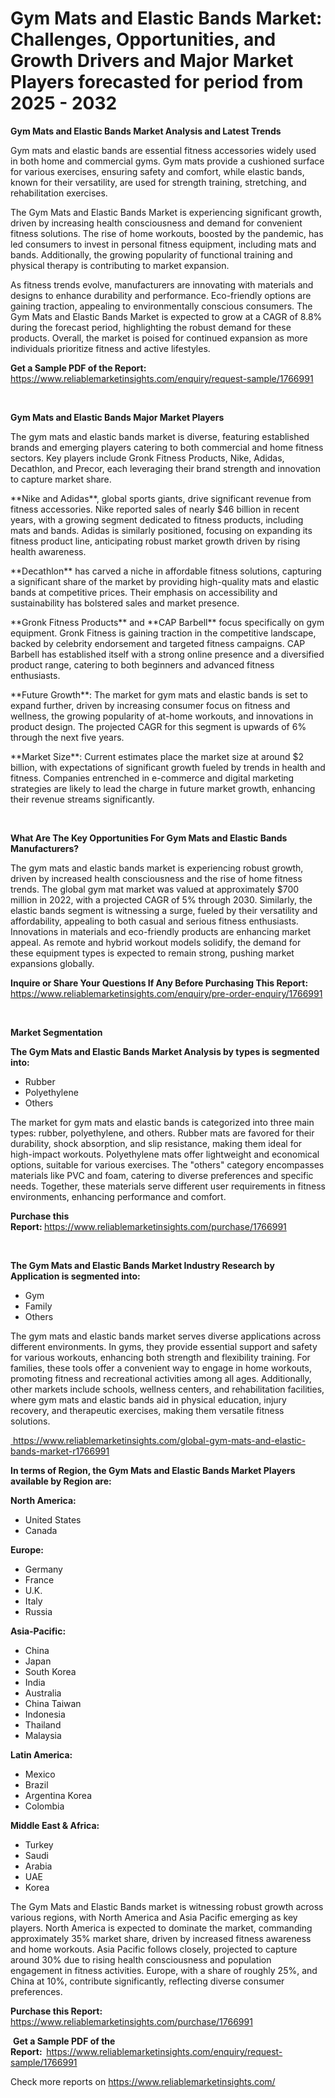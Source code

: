<p><h1>Gym Mats and Elastic Bands Market: Challenges, Opportunities, and Growth Drivers and Major Market Players forecasted for period from 2025 - 2032</h1></p><p><strong>Gym Mats and Elastic Bands Market Analysis and Latest Trends</strong></p>
<p><p>Gym mats and elastic bands are essential fitness accessories widely used in both home and commercial gyms. Gym mats provide a cushioned surface for various exercises, ensuring safety and comfort, while elastic bands, known for their versatility, are used for strength training, stretching, and rehabilitation exercises. </p><p>The Gym Mats and Elastic Bands Market is experiencing significant growth, driven by increasing health consciousness and demand for convenient fitness solutions. The rise of home workouts, boosted by the pandemic, has led consumers to invest in personal fitness equipment, including mats and bands. Additionally, the growing popularity of functional training and physical therapy is contributing to market expansion. </p><p>As fitness trends evolve, manufacturers are innovating with materials and designs to enhance durability and performance. Eco-friendly options are gaining traction, appealing to environmentally conscious consumers. The Gym Mats and Elastic Bands Market is expected to grow at a CAGR of 8.8% during the forecast period, highlighting the robust demand for these products. Overall, the market is poised for continued expansion as more individuals prioritize fitness and active lifestyles.</p></p>
<p><strong>Get a Sample PDF of the Report:&nbsp;</strong> <a href="https://www.reliablemarketinsights.com/enquiry/request-sample/1766991?utm_campaign=2111&utm_medium=2&utm_source=Github&utm_content=ia&utm_term=05042025&utm_id=gym-mats-and-elastic-bands">https://www.reliablemarketinsights.com/enquiry/request-sample/1766991</a></p>
<p>&nbsp;</p>
<p><strong>Gym Mats and Elastic Bands Major Market Players</strong></p>
<p><p>The gym mats and elastic bands market is diverse, featuring established brands and emerging players catering to both commercial and home fitness sectors. Key players include Gronk Fitness Products, Nike, Adidas, Decathlon, and Precor, each leveraging their brand strength and innovation to capture market share.</p><p>**Nike and Adidas**, global sports giants, drive significant revenue from fitness accessories. Nike reported sales of nearly $46 billion in recent years, with a growing segment dedicated to fitness products, including mats and bands. Adidas is similarly positioned, focusing on expanding its fitness product line, anticipating robust market growth driven by rising health awareness.</p><p>**Decathlon** has carved a niche in affordable fitness solutions, capturing a significant share of the market by providing high-quality mats and elastic bands at competitive prices. Their emphasis on accessibility and sustainability has bolstered sales and market presence.</p><p>**Gronk Fitness Products** and **CAP Barbell** focus specifically on gym equipment. Gronk Fitness is gaining traction in the competitive landscape, backed by celebrity endorsement and targeted fitness campaigns. CAP Barbell has established itself with a strong online presence and a diversified product range, catering to both beginners and advanced fitness enthusiasts.</p><p>**Future Growth**: The market for gym mats and elastic bands is set to expand further, driven by increasing consumer focus on fitness and wellness, the growing popularity of at-home workouts, and innovations in product design. The projected CAGR for this segment is upwards of 6% through the next five years.</p><p>**Market Size**: Current estimates place the market size at around $2 billion, with expectations of significant growth fueled by trends in health and fitness. Companies entrenched in e-commerce and digital marketing strategies are likely to lead the charge in future market growth, enhancing their revenue streams significantly.</p></p>
<p>&nbsp;</p>
<p><strong>What Are The Key Opportunities For Gym Mats and Elastic Bands Manufacturers?</strong></p>
<p><p>The gym mats and elastic bands market is experiencing robust growth, driven by increased health consciousness and the rise of home fitness trends. The global gym mat market was valued at approximately $700 million in 2022, with a projected CAGR of 5% through 2030. Similarly, the elastic bands segment is witnessing a surge, fueled by their versatility and affordability, appealing to both casual and serious fitness enthusiasts. Innovations in materials and eco-friendly products are enhancing market appeal. As remote and hybrid workout models solidify, the demand for these equipment types is expected to remain strong, pushing market expansions globally.</p></p>
<p><strong>Inquire or Share Your Questions If Any Before Purchasing This Report:</strong> <a href="https://www.reliablemarketinsights.com/enquiry/pre-order-enquiry/1766991?utm_campaign=2111&utm_medium=2&utm_source=Github&utm_content=ia&utm_term=05042025&utm_id=gym-mats-and-elastic-bands">https://www.reliablemarketinsights.com/enquiry/pre-order-enquiry/1766991</a></p>
<p>&nbsp;</p>
<p><strong>Market Segmentation</strong></p>
<p><strong>The Gym Mats and Elastic Bands Market Analysis by types is segmented into:</strong></p>
<p><ul><li>Rubber</li><li>Polyethylene</li><li>Others</li></ul></p>
<p><p>The market for gym mats and elastic bands is categorized into three main types: rubber, polyethylene, and others. Rubber mats are favored for their durability, shock absorption, and slip resistance, making them ideal for high-impact workouts. Polyethylene mats offer lightweight and economical options, suitable for various exercises. The "others" category encompasses materials like PVC and foam, catering to diverse preferences and specific needs. Together, these materials serve different user requirements in fitness environments, enhancing performance and comfort.</p></p>
<p><strong>Purchase this Report:&nbsp;</strong><a href="https://www.reliablemarketinsights.com/purchase/1766991?utm_campaign=2111&utm_medium=2&utm_source=Github&utm_content=ia&utm_term=05042025&utm_id=gym-mats-and-elastic-bands">https://www.reliablemarketinsights.com/purchase/1766991</a></p>
<p>&nbsp;</p>
<p><strong>The Gym Mats and Elastic Bands Market Industry Research by Application is segmented into:</strong></p>
<p><ul><li>Gym</li><li>Family</li><li>Others</li></ul></p>
<p><p>The gym mats and elastic bands market serves diverse applications across different environments. In gyms, they provide essential support and safety for various workouts, enhancing both strength and flexibility training. For families, these tools offer a convenient way to engage in home workouts, promoting fitness and recreational activities among all ages. Additionally, other markets include schools, wellness centers, and rehabilitation facilities, where gym mats and elastic bands aid in physical education, injury recovery, and therapeutic exercises, making them versatile fitness solutions.</p></p>
<p><a href="https://www.reliablemarketinsights.com/global-gym-mats-and-elastic-bands-market-r1766991?utm_campaign=2111&utm_medium=2&utm_source=Github&utm_content=ia&utm_term=05042025&utm_id=gym-mats-and-elastic-bands">&nbsp;https://www.reliablemarketinsights.com/global-gym-mats-and-elastic-bands-market-r1766991</a></p>
<p><strong>In terms of Region, the Gym Mats and Elastic Bands Market Players available by Region are:</strong></p>
<p>
    <p> <strong> North America: </strong>
        <ul>
            <li>United States</li>
            <li>Canada</li>
        </ul>
        </p> 
    <p> <strong> Europe: </strong>
        <ul>
            <li>Germany</li>
            <li>France</li>
            <li>U.K.</li>
            <li>Italy</li>
            <li>Russia</li>
        </ul>
        </p> 
    <p> <strong> Asia-Pacific: </strong>
        <ul>
            <li>China</li>
            <li>Japan</li>
            <li>South Korea</li>
            <li>India</li>
            <li>Australia</li>
            <li>China Taiwan</li>
            <li>Indonesia</li>
            <li>Thailand</li>
            <li>Malaysia</li>
        </ul>
        </p> 
    <p> <strong> Latin America: </strong>
        <ul>
            <li>Mexico</li>
            <li>Brazil</li>
            <li>Argentina Korea</li>
            <li>Colombia</li>
        </ul>
        </p> 
    <p> <strong> Middle East & Africa: </strong>
        <ul>
            <li>Turkey</li>
            <li>Saudi</li>
            <li>Arabia</li>
            <li>UAE</li>
            <li>Korea</li>
        </ul>
    </p>
    </p>
<p><p>The Gym Mats and Elastic Bands market is witnessing robust growth across various regions, with North America and Asia Pacific emerging as key players. North America is expected to dominate the market, commanding approximately 35% market share, driven by increased fitness awareness and home workouts. Asia Pacific follows closely, projected to capture around 30% due to rising health consciousness and population engagement in fitness activities. Europe, with a share of roughly 25%, and China at 10%, contribute significantly, reflecting diverse consumer preferences.</p></p>
<p><strong>Purchase this Report: </strong><a href="https://www.reliablemarketinsights.com/purchase/1766991?utm_campaign=2111&utm_medium=2&utm_source=Github&utm_content=ia&utm_term=05042025&utm_id=gym-mats-and-elastic-bands">https://www.reliablemarketinsights.com/purchase/1766991</a></p>
<p>&nbsp;<strong>Get a Sample PDF of the Report:&nbsp;&nbsp;</strong><a href="https://www.reliablemarketinsights.com/enquiry/request-sample/1766991?utm_campaign=2111&utm_medium=2&utm_source=Github&utm_content=ia&utm_term=05042025&utm_id=gym-mats-and-elastic-bands">https://www.reliablemarketinsights.com/enquiry/request-sample/1766991</a></p>
<p><strong></strong></p>
<p>Check more reports on <a href="https://www.reliablemarketinsights.com/?utm_campaign=2111&utm_medium=2&utm_source=Github&utm_content=ia&utm_term=05042025&utm_id=gym-mats-and-elastic-bands">https://www.reliablemarketinsights.com/</a></p>